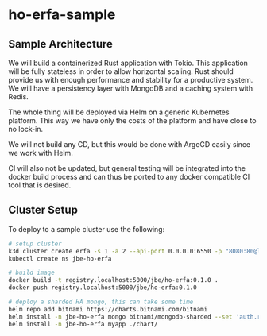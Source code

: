 # ho-erfa-sample

## Sample Architecture

We will build a containerized Rust application with Tokio. This application will be fully stateless
in order to allow horizontal scaling. Rust should provide us with enough performance and stability
for a productive system. We will have a persistency layer with MongoDB and a caching system with
Redis.

The whole thing will be deployed via Helm on a generic Kubernetes platform. This way we have only
the costs of the platform and have close to no lock-in.

We will not build any CD, but this would be done with ArgoCD easily since we work with Helm.

CI will also not be updated, but general testing will be integrated into the docker build process
and can thus be ported to any docker compatible CI tool that is desired.

## Cluster Setup

To deploy to a sample cluster use the following:

```sh
# setup cluster
k3d cluster create erfa -s 1 -a 2 --api-port 0.0.0.0:6550 -p "8080:80@loadbalancer" --registry-create "registry.localhost:registry.localhost:5000"
kubectl create ns jbe-ho-erfa

# build image
docker build -t registry.localhost:5000/jbe/ho-erfa:0.1.0 .
docker push registry.localhost:5000/jbe/ho-erfa:0.1.0

# deploy a sharded HA mongo, this can take some time
helm repo add bitnami https://charts.bitnami.com/bitnami
helm install -n jbe-ho-erfa mongo bitnami/mongodb-sharded --set 'auth.rootPassword=jbe,mongos.replicaCount=2,shardsvr.dataNode.replicaCount=2,configsvr.replicaCount=2'
helm install -n jbe-ho-erfa myapp ./chart/
```
